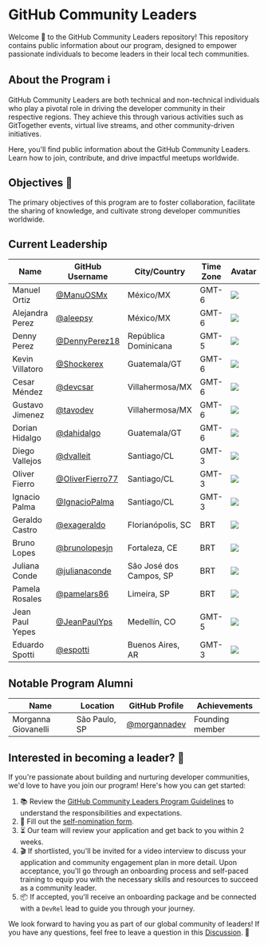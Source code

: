 # GitHub Community Leaders

Welcome 🎉 to the GitHub Community Leaders repository! This repository contains public information about our program, designed to empower passionate individuals to become leaders in their local tech communities.

## About the Program ℹ️

GitHub Community Leaders are both technical and non-technical individuals who play a pivotal role in driving the developer community in their respective regions. They achieve this through various activities such as GitTogether events, virtual live streams, and other community-driven initiatives. 

Here, you'll find public information about the GitHub Community Leaders. Learn how to join, contribute, and drive impactful meetups worldwide.

## Objectives 🎯
The primary objectives of this program are to foster collaboration, facilitate the sharing of knowledge, and cultivate strong developer communities worldwide.

## Current Leadership

| Name            | GitHub Username                                      | City/Country            | Time Zone | Avatar                                                         |
| --------------- | ---------------------------------------------------- | ----------------------- | --------- | -------------------------------------------------------------- |
| Manuel Ortiz    | [@ManuOSMx](https://github.com/manuosmx)             | México/MX               | GMT-6     | ![](https://avatars.githubusercontent.com/manuosmx?s=64)       |
| Alejandra Perez | [@aleepsy](https://github.com/aleepsy)               | México/MX               | GMT-6     | ![](https://avatars.githubusercontent.com/aleepsy?s=64)        |
| Denny Perez     | [@DennyPerez18](https://github.com/DennyPerez18)     | República Dominicana    | GMT-5     | ![](https://avatars.githubusercontent.com/DennyPerez18?s=64)   |
| Kevin Villatoro | [@Shockerex](https://github.com/Shockerex)           | Guatemala/GT            | GMT-6     | ![](https://avatars.githubusercontent.com/Shockerex?s=64)      |
| Cesar Méndez    | [@devcsar](https://github.com/devcsar)               | Villahermosa/MX         | GMT-6     | ![](https://avatars.githubusercontent.com/devcsar?s=64)        |
| Gustavo Jimenez | [@tavodev](https://github.com/tavodev)               | Villahermosa/MX         | GMT-6     | ![](https://avatars.githubusercontent.com/tavodev?s=64)        |
| Dorian Hidalgo  | [@dahidalgo](https://github.com/dahidalgo)           | Guatemala/GT            | GMT-6     | ![](https://avatars.githubusercontent.com/dahidalgo?s=64)      |
| Diego Vallejos  | [@dvalleit](https://github.com/dvalleit)             | Santiago/CL             | GMT-3     | ![](https://avatars.githubusercontent.com/dvalleit?s=64)       |
| Oliver Fierro   | [@OliverFierro77](https://github.com/oliverfierro77) | Santiago/CL             | GMT-3     | ![](https://avatars.githubusercontent.com/oliverfierro77?s=64) |
| Ignacio Palma   | [@IgnacioPalma](https://github.com/ignaciopalma)     | Santiago/CL             | GMT-3     | ![](https://avatars.githubusercontent.com/ignaciopalma?s=64)   |
| Geraldo Castro  | [@exageraldo](https://github.com/exageraldo)         | Florianópolis, SC       | BRT       | ![](https://avatars.githubusercontent.com/exageraldo?s=64)     |
| Bruno Lopes     | [@brunolopesjn](https://github.com/brunolopesjn)     | Fortaleza, CE           | BRT       | ![](https://avatars.githubusercontent.com/brunolopesjn?s=64)   |
| Juliana Conde   | [@julianaconde](https://github.com/brunolopesjn)     | São José dos Campos, SP | BRT       | ![](https://avatars.githubusercontent.com/julianaconde?s=64)   |
| Pamela Rosales  | [@pamelars86](https://github.com/pamelars86)         | Limeira, SP             | BRT       | ![](https://avatars.githubusercontent.com/pamelars86?s=64)     |
| Jean Paul Yepes | [@JeanPaulYps](https://github.com/JeanPaulYps)       | Medellín, CO            | GMT-5     | ![](https://avatars.githubusercontent.com/u/26822098?v=64)      |
| Eduardo Spotti  | [@espotti](https://github.com/espotti)               | Buenos Aires, AR        | GMT-3     | ![](https://avatars.githubusercontent.com/u/espotti?v=64)      |                                                        

## Notable Program Alumni

| Name                | Location      | GitHub Profile                                 | Achievements    |
| ------------------- | ------------- | ---------------------------------------------- | --------------- |
| Morganna Giovanelli | São Paulo, SP | [@morgannadev](https://github.com/morgannadev) | Founding member |

## Interested in becoming a leader? 🌟

If you're passionate about building and nurturing developer communities, we'd love to have you join our program! Here's how you can get started:

1. 📚 Review the [GitHub Community Leaders Program Guidelines](program/guidelines.md) to understand the responsibilities and expectations.
2. 📝 Fill out the [self-nomination form](https://docs.google.com/forms/d/e/1FAIpQLScDFfPzAhhodFyt4aJy7j_umMc6ifjribc-hw4r-EuzNtZf8w/viewform).
3. ⏳ Our team will review your application and get back to you within 2 weeks.
4. 🎬 If shortlisted, you'll be invited for a video interview to discuss your application and community engagement plan in more detail. Upon acceptance, you'll go through an onboarding process and self-paced training to equip you with the necessary skills and resources to succeed as a community leader.
5. 📦 If accepted, you'll receive an onboarding package and be connected with a `DevRel` lead to guide you through your journey.

We look forward to having you as part of our global community of leaders! If you have any questions, feel free to leave a question in this [Discussion](https://github.com/gittogethers/community-leaders/discussions/categories/program-questions). 🤔
